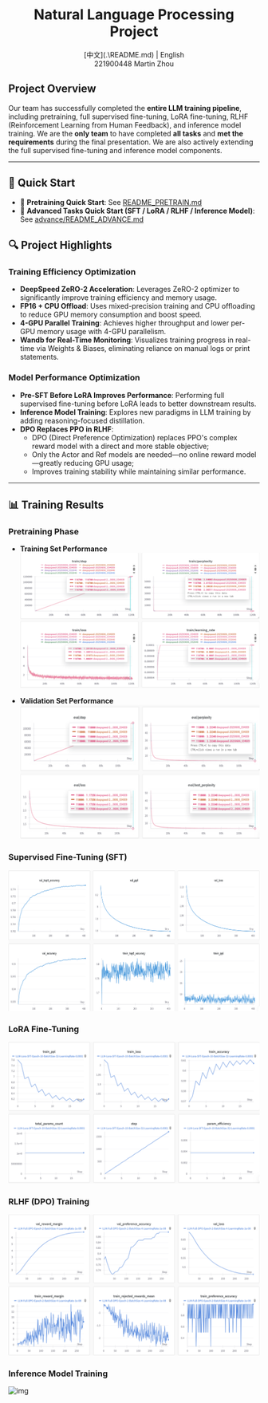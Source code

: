 <div align="center">
  <h1>Natural Language Processing Project</h1>
</div>

<div align="center">
[中文](.\README.md) | English
</div>

<div align="center">
221900448 Martin Zhou
</div>

## Project Overview

Our team has successfully completed the **entire LLM training pipeline**, including pretraining, full supervised fine-tuning, LoRA fine-tuning, RLHF (Reinforcement Learning from Human Feedback), and inference model training. We are the **only team** to have completed **all tasks** and **met the requirements** during the final presentation. We are also actively extending the full supervised fine-tuning and inference model components.

---

## 🚀 Quick Start

- 🔧 **Pretraining Quick Start**: See [README_PRETRAIN.md](./README_PRETRAIN.md)  
- 🧠 **Advanced Tasks Quick Start (SFT / LoRA / RLHF / Inference Model)**: See [advance/README_ADVANCE.md](./advance/README_ADVANCE.md)

## 🔍 Project Highlights

### Training Efficiency Optimization

- **DeepSpeed ZeRO-2 Acceleration**: Leverages ZeRO-2 optimizer to significantly improve training efficiency and memory usage.
- **FP16 + CPU Offload**: Uses mixed-precision training and CPU offloading to reduce GPU memory consumption and boost speed.
- **4-GPU Parallel Training**: Achieves higher throughput and lower per-GPU memory usage with 4-GPU parallelism.
- **Wandb for Real-Time Monitoring**: Visualizes training progress in real-time via Weights & Biases, eliminating reliance on manual logs or print statements.

### Model Performance Optimization

- **Pre-SFT Before LoRA Improves Performance**: Performing full supervised fine-tuning before LoRA leads to better downstream results.
- **Inference Model Training**: Explores new paradigms in LLM training by adding reasoning-focused distillation.
- **DPO Replaces PPO in RLHF**:
  - DPO (Direct Preference Optimization) replaces PPO's complex reward model with a direct and more stable objective;
  - Only the Actor and Ref models are needed—no online reward model—greatly reducing GPU usage;
  - Improves training stability while maintaining similar performance.

---

## 📊 Training Results

### Pretraining Phase

- **Training Set Performance**  
  ![img](./images/1-1.png)

- **Validation Set Performance**  
  ![img](./images/1-2.png)

### Supervised Fine-Tuning (SFT)

![img](./images/2.png)

### LoRA Fine-Tuning

![img](./images/3.png)

### RLHF (DPO) Training

![img](./images/4.png)

### Inference Model Training

![img](./images/5.png)
